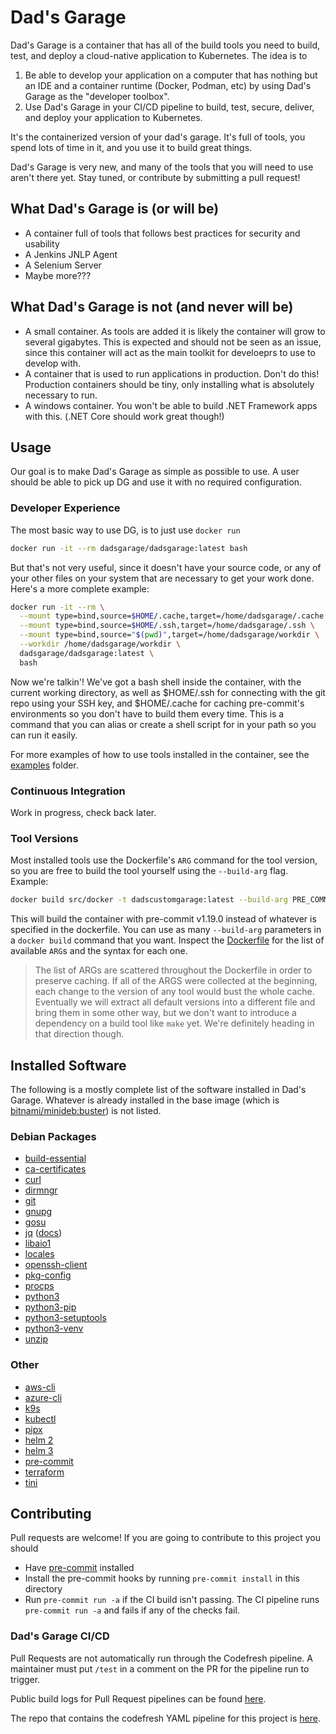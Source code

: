 # Dad's Garage

Dad's Garage is a container that has all of the build tools you need to build, test, and deploy a cloud-native application to Kubernetes. The idea is to

1. Be able to develop your application on a computer that has nothing but an IDE and a container runtime (Docker, Podman, etc) by using Dad's Garage as the "developer toolbox".
2. Use Dad's Garage in your CI/CD pipeline to build, test, secure, deliver, and deploy your application to Kubernetes.

It's the containerized version of your dad's garage. It's full of tools, you spend lots of time in it, and you use it to build great things.

Dad's Garage is very new, and many of the tools that you will need to use aren't there yet. Stay tuned, or contribute by submitting a pull request!

## What Dad's Garage is (or will be)

- A container full of tools that follows best practices for security and usability
- A Jenkins JNLP Agent
- A Selenium Server
- Maybe more???

## What Dad's Garage is not (and never will be)

- A small container. As tools are added it is likely the container will grow to several gigabytes. This is expected and should not be seen as an issue, since this container will act as the main toolkit for develoeprs to use to develop with.
- A container that is used to run applications in production. Don't do this! Production containers should be tiny, only installing what is absolutely necessary to run.
- A windows container. You won't be able to build .NET Framework apps with this. (.NET Core should work great though!)

## Usage

Our goal is to make Dad's Garage as simple as possible to use. A user should be able to pick up DG and use it with no required configuration.

### Developer Experience

The most basic way to use DG, is to just use `docker run`

```sh
docker run -it --rm dadsgarage/dadsgarage:latest bash
```

But that's not very useful, since it doesn't have your source code, or any of your other files on your system that are necessary to get your work done. Here's a more complete example:

```sh
docker run -it --rm \
  --mount type=bind,source=$HOME/.cache,target=/home/dadsgarage/.cache \
  --mount type=bind,source=$HOME/.ssh,target=/home/dadsgarage/.ssh \
  --mount type=bind,source="$(pwd)",target=/home/dadsgarage/workdir \
  --workdir /home/dadsgarage/workdir \
  dadsgarage/dadsgarage:latest \
  bash
```

Now we're talkin'! We've got a bash shell inside the container, with the current working directory, as well as $HOME/.ssh for connecting with the git repo using your SSH key, and $HOME/.cache for caching pre-commit's environments so you don't have to build them every time. This is a command that you can alias or create a shell script for in your path so you can run it easily.

For more examples of how to use tools installed in the container, see the [examples](examples) folder.

### Continuous Integration

Work in progress, check back later.

### Tool Versions

Most installed tools use the Dockerfile's `ARG` command for the tool version, so you are free to build the tool yourself using the `--build-arg` flag. Example:

```sh
docker build src/docker -t dadscustomgarage:latest --build-arg PRE_COMMIT_VERSION=1.19.0
```

This will build the container with pre-commit v1.19.0 instead of whatever is specified in the dockerfile. You can use as many `--build-arg` parameters in a `docker build` command that you want. Inspect the [Dockerfile](src/docker/Dockerfile) for the list of available `ARG`s and the syntax for each one.

> The list of ARGs are scattered throughout the Dockerfile in order to preserve caching. If all of the ARGS were collected at the beginning, each change to the version of any tool would bust the whole cache. Eventually we will extract all default versions into a different file and bring them in some other way, but we don't want to introduce a dependency on a build tool like `make` yet. We're definitely heading in that direction though.

## Installed Software

The following is a mostly complete list of the software installed in Dad's Garage. Whatever is already installed in the base image (which is [bitnami/minideb:buster](https://hub.docker.com/r/bitnami/minideb/)) is not listed.

### Debian Packages

- [build-essential](https://packages.debian.org/buster/build-essential)
- [ca-certificates](https://packages.debian.org/buster/ca-certificates)
- [curl](https://packages.debian.org/buster/curl)
- [dirmngr](https://packages.debian.org/buster/dirmngr)
- [git](https://packages.debian.org/buster/git)
- [gnupg](https://packages.debian.org/buster/gnupg)
- [gosu](https://packages.debian.org/buster/gosu)
- [jq](https://packages.debian.org/buster/jq) ([docs](https://stedolan.github.io/jq))
- [libaio1](https://packages.debian.org/buster/gosu)
- [locales](https://packages.debian.org/buster/locales)
- [openssh-client](https://packages.debian.org/buster/openssh-client)
- [pkg-config](https://packages.debian.org/buster/pkg-config)
- [procps](https://packages.debian.org/buster/procps)
- [python3](https://packages.debian.org/buster/python3)
- [python3-pip](https://packages.debian.org/buster/python3-pip)
- [python3-setuptools](https://packages.debian.org/buster/python3-setuptools)
- [python3-venv](https://packages.debian.org/buster/python3-venv)
- [unzip](https://packages.debian.org/buster/unzip)

### Other

- [aws-cli](https://aws.amazon.com/cli/)
- [azure-cli](https://docs.microsoft.com/en-us/cli/azure/get-started-with-azure-cli)
- [k9s](https://github.com/derailed/k9s)
- [kubectl](https://kubernetes.io/docs/reference/kubectl/overview/)
- [pipx](https://github.com/pipxproject/pipx)
- [helm 2](https://v2.helm.sh/docs/)
- [helm 3](https://helm.sh/docs/)
- [pre-commit](https://pre-commit.com/)
- [terraform](https://www.terraform.io/docs/commands/index.html)
- [tini](https://github.com/krallin/tini)

## Contributing

Pull requests are welcome! If you are going to contribute to this project you should

- Have [pre-commit](https://pre-commit.com/) installed
- Install the pre-commit hooks by running `pre-commit install` in this directory
- Run `pre-commit run -a` if the CI build isn't passing. The CI pipeline runs `pre-commit run -a` and fails if any of the checks fail.

### Dad's Garage CI/CD

Pull Requests are not automatically run through the Codefresh pipeline. A maintainer must put `/test` in a comment on the PR for the pipeline run to trigger.

Public build logs for Pull Request pipelines can be found [here](https://g.codefresh.io/public/accounts/rothandrew/pipelines/5dd4666e751f051a7ff8666e).

The repo that contains the codefresh YAML pipeline for this project is [here](https://github.com/dadsgarage/cf-pipelines).
